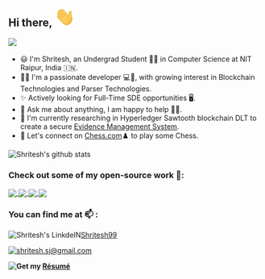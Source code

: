 ## Hi there, <img src="https://raw.githubusercontent.com/ABSphreak/ABSphreak/master/gifs/Hi.gif" width="40px" />

![](https://visitor-badge.laobi.icu/badge?page_id=Shritesh99.Shritesh99)

-    :smiley: I'm Shritesh, an Undergrad Student :man_student: in Computer Science at NIT Raipur, India 🇮🇳.
-    :man_technologist: I'm a passionate developer :computer::calling:, with growing interest in Blockchain Technologies and Parser Technologies.
-    :sparkles: Actively looking for Full-Time SDE opportunities :desktop_computer:.
-    :thought_balloon: Ask me about anything, I am happy to help :man_teacher:.
-    :telescope: I'm currently researching in Hyperledger Sawtooth blockchain DLT to create a secure [Evidence Management System](https://github.com/Shritesh99/Evidence-Management-System).
-    :two_men_holding_hands: Let's connect on [Chess.com](https://www.chess.com/member/rxshri99):chess_pawn: to play some Chess.

![Shritesh's github stats](https://github-readme-stats.vercel.app/api?username=shritesh99&show_icons=true&hide_border=true)

### Check out some of my open-source work :tada::

<a href="https://github.com/Shritesh99/HideKeyboardWhenTappedAround">
    <img align="center" src="https://github-readme-stats.vercel.app/api/pin/?username=shritesh99&repo=HideKeyboardWhenTappedAround"/>
</a>

<a href="https://github.com/Shritesh99/100DaysofMLCodeChallenge">
    <img align="center" src="https://github-readme-stats.vercel.app/api/pin/?username=shritesh99&repo=100DaysofMLCodeChallenge" />
</a>

<a href="https://github.com/Shritesh99/nations">
    <img align="center" src="https://github-readme-stats.vercel.app/api/pin/?username=shritesh99&repo=nations"/>
</a>

<a href="https://github.com/Shritesh99/Arduino-Basics">
    <img align="center" src="https://github-readme-stats.vercel.app/api/pin/?username=shritesh99&repo=Arduino-Basics"/>
</a>

### You can find me at 📫 :

<img align="left" alt="Shritesh's LinkdeIN" src="https://img.icons8.com/color/30/000000/linkedin.png" /> [Shritesh99](https://linkedin.com/in/shritesh99/)

<img align="left" src="https://img.icons8.com/fluent/30/000000/apple-mail.png"/> shritesh.sj@gmail.com

<img align="left" height="" src="https://img.icons8.com/fluent/30/000000/new-resume-template.png"/> **Get my [Résumé](https://github.com/Shritesh99/Shritesh99/blob/master/Resume/Resume.pdf)**
